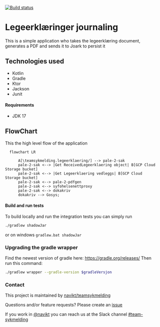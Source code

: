 [![Build status](https://github.com/navikt/pale-2-sak/workflows/Deploy%20to%20dev%20and%20prod/badge.svg)](https://github.com/navikt/pale-2-sak/workflows/Deploy%20to%20dev%20and%20prod/badge.svg)

# Legeerklæringer journaling
This is a simple application who takes the legeerklæring document, generates a PDF and sends it to Joark to
persist it

## Technologies used
* Kotlin
* Gradle
* Ktor
* Jackson
* Junit

#### Requirements

* JDK 17

## FlowChart
This the high level flow of the application
```mermaid
  flowchart LR
        
      A[\teamsykmelding.legeerklaering/] --> pale-2-sak
      pale-2-sak <--> |Get ReceivedLegeerklaering object| B[GCP Cloud Storage bucket]
      pale-2-sak <--> |Get Legeerklaering vedleggs| B[GCP Cloud Storage bucket]
      pale-2-sak <--> pale-2-pdfgen
      pale-2-sak <--> syfohelsenettproxy
      pale-2-sak <--> dokakriv
      dokakriv --> Gosys;
```

#### Build and run tests
To build locally and run the integration tests you can simply run
``` bash
./gradlew shadowJar
 ```
or on windows 
`gradlew.bat shadowJar`

### Upgrading the gradle wrapper
Find the newest version of gradle here: https://gradle.org/releases/ Then run this command:

``` bash
./gradlew wrapper --gradle-version $gradleVersjon
```

### Contact

This project is maintained by [navikt/teamsykmelding](CODEOWNERS)

Questions and/or feature requests? Please create an [issue](https://github.com/navikt/pale-2-sak/issues)

If you work in [@navikt](https://github.com/navikt) you can reach us at the Slack
channel [#team-sykmelding](https://nav-it.slack.com/archives/CMA3XV997)